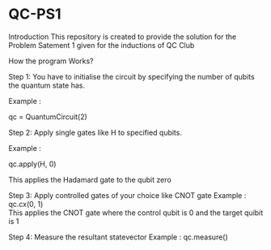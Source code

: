 # QC-PS1

Introduction 
This repository is created to provide the solution for the Problem Satement 1 given for the inductions of QC Club

How the program Works?

Step 1: You have to initialise the circuit by specifying the number of qubits the quantum state has.

Example :

qc = QuantumCircuit(2)

Step 2: Apply single gates like H to specified qubits.

Example :

qc.apply(H, 0)   

This applies the Hadamard gate to the qubit zero 

Step 3: Apply controlled gates of your choice like CNOT gate
Example : 
qc.cx(0, 1)       
This applies the CNOT gate where the control qubit is 0 and the target quibit is 1

Step 4: Measure the resultant statevector
Example :
qc.measure()



